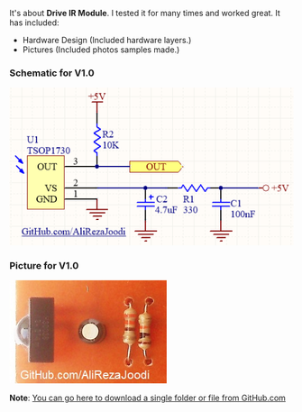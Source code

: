 It's about **Drive IR Module**. I tested it for many times and worked great. It has included:

- Hardware Design (Included hardware layers.)
- Pictures (Included photos samples made.)

### Schematic for V1.0
![Drive IR Module](https://github.com/AliRezaJoodi/Electronic-Modules/blob/main/Drive%20IR%20Module/Hardware%20Design/V1.0.png?raw=true)

### Picture for V1.0
![Drive IR Module](https://github.com/AliRezaJoodi/Electronic-Modules/blob/main/Drive%20IR%20Module/Pictures/V1.0.jpg?raw=true)

**Note**: [You can go here to download a single folder or file from GitHub.com](https://minhaskamal.github.io/DownGit/#/home)
